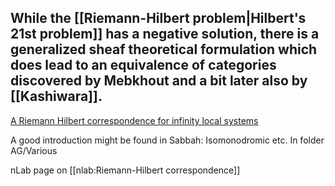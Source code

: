 While the [[Riemann-Hilbert problem|Hilbert's 21st problem]] has a negative solution, there is a generalized sheaf theoretical formulation which does lead to an equivalence of categories discovered by Mebkhout and a bit later also by [[Kashiwara]]. 
---
[A Riemann Hilbert correspondence for infinity local systems](http://front.math.ucdavis.edu/0908.1938)

A good introduction might be found in Sabbah: Isomonodromic etc. In folder AG/Various

nLab page on [[nlab:Riemann-Hilbert correspondence]]
